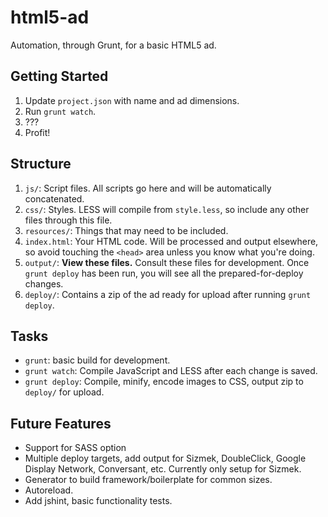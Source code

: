 # html5-ad

Automation, through Grunt, for a basic HTML5 ad.

## Getting Started
1. Update `project.json` with name and ad dimensions.
2. Run `grunt watch`.
3. ???
4. Profit!

## Structure
1. `js/`: Script files.  All scripts go here and will be automatically 
concatenated.
2. `css/`: Styles. LESS will compile from `style.less`, so include any other 
files through this file.
3. `resources/`: Things that may need to be included.
4. `index.html`: Your HTML code.  Will be processed and output elsewhere, so 
avoid touching the `<head>` area unless you know what you're doing.
5. `output/`: **View these files.**  Consult these files for development.  Once 
`grunt deploy` has been run, you will see all the prepared-for-deploy changes.
6. `deploy/`: Contains a zip of the ad ready for upload after running 
`grunt deploy`.

## Tasks
- `grunt`: basic build for development.
- `grunt watch`: Compile JavaScript and LESS after each change is saved.
- `grunt deploy`: Compile, minify, encode images to CSS, output zip to 
`deploy/` for upload.

## Future Features
- Support for SASS option
- Multiple deploy targets, add output for Sizmek, DoubleClick, Google Display Network, 
Conversant, etc.  Currently only setup for Sizmek.
- Generator to build framework/boilerplate for common sizes.
- Autoreload.
- Add jshint, basic functionality tests.

